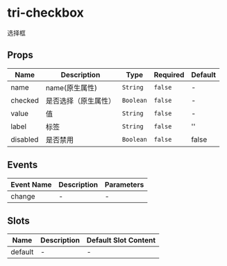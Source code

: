 # tri-checkbox

选择框

## Props

<!-- @vuese:tri-checkbox:props:start -->
|Name|Description|Type|Required|Default|
|---|---|---|---|---|
|name|name(原生属性)|`String`|`false`|-|
|checked|是否选择（原生属性）|`Boolean`|`false`|-|
|value|值|`String`|`false`|-|
|label|标签|`String`|`false`|''|
|disabled|是否禁用|`Boolean`|`false`|false|

<!-- @vuese:tri-checkbox:props:end -->


## Events

<!-- @vuese:tri-checkbox:events:start -->
|Event Name|Description|Parameters|
|---|---|---|
|change|-|-|

<!-- @vuese:tri-checkbox:events:end -->


## Slots

<!-- @vuese:tri-checkbox:slots:start -->
|Name|Description|Default Slot Content|
|---|---|---|
|default|-|-|

<!-- @vuese:tri-checkbox:slots:end -->


